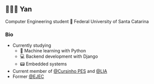 ## 👨🏻‍💻 Yan 

Computer Engineering student 🌿 Federal University of Santa Catarina

### Bio

- Currently studying 
    - :robot: Machine learning with Python
    - :computer: Backend development with Django
    - :pager: Embedded systems
- Current member of [@Cursinho PES](https://pes.ufsc.br/) and [@LIA](https://github.com/Liga-IA)
- Former [@EJEC](https://ejec.ufsc.br/)
